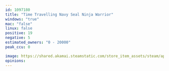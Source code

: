 ```yaml
---
id: 1097180
title: "Time Travelling Navy Seal Ninja Warrior"
windows: "true"
mac: "false"
linux: false
positive: 19
negative: 5
estimated_owners: "0 - 20000"
peak_ccu: 0

image: https://shared.akamai.steamstatic.com/store_item_assets/steam/apps/1097180/header.jpg?t=1641645344
opinions:
---
```

